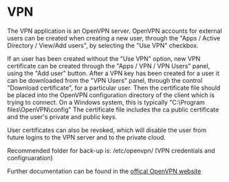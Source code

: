 # VPN

The VPN application is an OpenVPN server. OpenVPN accounts for external users can be created when creating a new user, through the "Apps / Active Directory / View/Add users", by selecting the "Use VPN" checkbox.

If an user has been created without the "Use VPN" option, new VPN certificate can be created through the "Apps / VPN / VPN Users" panel, using the "Add user" button. After a VPN key has been created for a user it can be downloaded from the "VPN Users" panel, through the control "Download certificate", for a particular user. Then the certificate file should be placed into the OpenVPN configuration directory of the client which is trying to connect. On a Windows system, this is typically "C:\Program files\OpenVPN\config" The certificate file includes the ca public certificate and the user's private and public keys.

User certificates can also be revoked, which will disable the user from future logins to the VPN server and to the private cloud.

Recommended folder for back-up is: /etc/openvpn/ (VPN credentials and configruaration)

Further documentation can be found in the [offical OpenVPN website](https://openvpn.net/index.php/open-source/documentation/howto.html)
